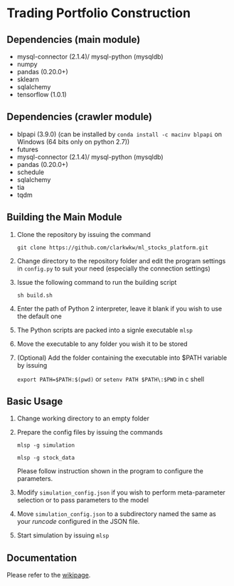 # Trading Portfolio Construction

## Dependencies (main module)
- mysql-connector (2.1.4)/ mysql-python (mysqldb)
- numpy
- pandas (0.20.0+)
- sklearn
- sqlalchemy
- tensorflow (1.0.1)

## Dependencies (crawler module)
- blpapi (3.9.0)
(can be installed by `conda install -c macinv blpapi` on Windows (64 bits only on python 2.7))
- futures
- mysql-connector (2.1.4)/ mysql-python (mysqldb)
- pandas (0.20.0+)
- schedule
- sqlalchemy
- tia
- tqdm

## Building the Main Module
1. Clone the repository by issuing the command

   `git clone https://github.com/clarkwkw/ml_stocks_platform.git`

2. Change directory to the repository folder and edit the program settings in `config.py` to suit your need (especially the connection settings)
3.  Issue the following command to run the building script

    `sh build.sh`

4. Enter the path of Python 2 interpreter, leave it blank if you wish to use the default one
5. The Python scripts are packed into a signle executable `mlsp`
6. Move the executable to any folder you wish it to be stored
7. (Optional) Add the folder containing the executable into $PATH variable by issuing

   `export PATH=$PATH:$(pwd)` or `setenv PATH $PATH\:$PWD` in c shell

## Basic Usage
1. Change working directory to an empty folder

2. Prepare the config files by issuing the commands

   `mlsp -g simulation`

   `mlsp -g stock_data`

   Please follow instruction shown in the program to configure the parameters.

3. Modify `simulation_config.json` if you wish to perform meta-parameter selection or to pass parameters to the model

4. Move `simulation_config.json` to a subdirectory named the same as your _runcode_ configured in the JSON file.

5. Start simulation by issuing `mlsp`

## Documentation
Please refer to the [wikipage](https://github.com/clarkwkw/summer_research/wiki).
